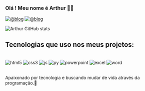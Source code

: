 ### Olá ! Meu nome é Arthur 🤙🏻

[![@blog](https://img.shields.io/badge/Instagram-E4405F?style=for-the-badge&logo=instagram&logoColor=white)](https://instagram.com/soares_arthur10)
[![@blog](https://img.shields.io/badge/LinkedIn-0077B5?style=for-the-badge&logo=linkedin&logoColor=white)](https://linkedin.com/arthuzinho) 

![Arthur GitHub stats](https://github-readme-stats.vercel.app/api?username=Arthur21-star&show_icons=true&theme=)

## Tecnologias que uso nos meus projetos:

<div style="display: inline_block"><br/>
<img align="center" alt="html5" src="https://img.shields.io/badge/HTML5-E34F26?style=for-the-badge&logo=html5&logoColor=white"/>
<img align="center" alt="css3" src="https://img.shields.io/badge/CSS3-1572B6?style=for-the-badge&logo=css3&logoColor=white"/>
<img align="center" alt="js" src="https://img.shields.io/badge/JavaScript-323330?style=for-the-badge&logo=javascript&logoColor=F7DF1E"/>
<img align="center" alt="py" src="https://img.shields.io/badge/Python-14354C?style=for-the-badge&logo=python&logoColor=white"/>
<img align="center" alt="powerpoint" src="https://img.shields.io/badge/Microsoft_PowerPoint-B7472A?style=for-the-badge&logo=microsoft-powerpoint&logoColor=white"/>
<img align="center" alt="excel" src="https://img.shields.io/badge/Microsoft_Excel-217346?style=for-the-badge&logo=microsoft-excel&logoColor=white"/>
<img align="center" alt="word" src="https://img.shields.io/badge/Microsoft_Word-2B579A?style=for-the-badge&logo=microsoft-word&logoColor=white"/>
</div><br/>

Apaixonado por tecnologia e buscando mudar de vida através da programação.🚀


